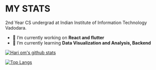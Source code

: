 # MY STATS
2nd Year CS undergrad at Indian Institute of Information Technology Vadodara. 
- 🔭 I’m currently working on **React and flutter** 
- 🌱 I’m currently learning **Data Visualization and Analysis, Backend**



[![Hari om's github stats](https://github-readme-stats.vercel.app/api?username=Hariom868&theme=radical&count_private=true)](https://github.com/anuraghazra/github-readme-stats)


[![Top Langs](https://github-readme-stats.vercel.app/api/top-langs/?username=Hariom868&langs_count=5)](https://github.com/anuraghazra/github-readme-stats)



